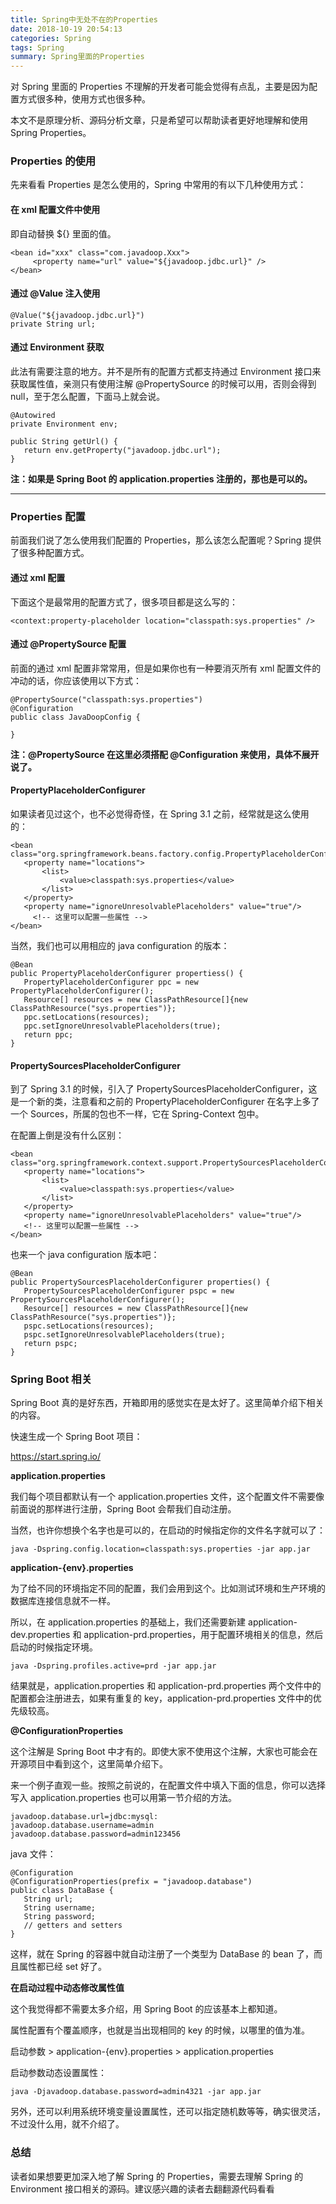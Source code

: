 ```yaml
---
title: Spring中无处不在的Properties
date: 2018-10-19 20:54:13
categories: Spring
tags: Spring
summary: Spring里面的Properties
---
```


对 Spring 里面的 Properties 不理解的开发者可能会觉得有点乱，主要是因为配置方式很多种，使用方式也很多种。

本文不是原理分析、源码分析文章，只是希望可以帮助读者更好地理解和使用 Spring Properties。


### Properties 的使用

先来看看 Properties 是怎么使用的，Spring 中常用的有以下几种使用方式：

#### 在 xml 配置文件中使用

即自动替换 ${} 里面的值。
```
<bean id="xxx" class="com.javadoop.Xxx">
     <property name="url" value="${javadoop.jdbc.url}" />
</bean>
```

#### 通过 @Value 注入使用
```
@Value("${javadoop.jdbc.url}")
private String url;
```

#### 通过 Environment 获取

此法有需要注意的地方。并不是所有的配置方式都支持通过 Environment 接口来获取属性值，亲测只有使用注解 @PropertySource 的时候可以用，否则会得到 null，至于怎么配置，下面马上就会说。

```
@Autowired
private Environment env;

public String getUrl() {
   return env.getProperty("javadoop.jdbc.url");
}
```

**注：如果是 Spring Boot 的 application.properties 注册的，那也是可以的。**

---

### Properties 配置

前面我们说了怎么使用我们配置的 Properties，那么该怎么配置呢？Spring 提供了很多种配置方式。

#### 通过 xml 配置

下面这个是最常用的配置方式了，很多项目都是这么写的：
```
<context:property-placeholder location="classpath:sys.properties" />
```

#### 通过 @PropertySource 配置

前面的通过 xml 配置非常常用，但是如果你也有一种要消灭所有 xml 配置文件的冲动的话，你应该使用以下方式：
```
@PropertySource("classpath:sys.properties")
@Configuration
public class JavaDoopConfig {

}
```

**注：@PropertySource 在这里必须搭配 @Configuration 来使用，具体不展开说了。**


#### PropertyPlaceholderConfigurer

如果读者见过这个，也不必觉得奇怪，在 Spring 3.1 之前，经常就是这么使用的：
```
<bean class="org.springframework.beans.factory.config.PropertyPlaceholderConfigurer">
   <property name="locations">
       <list>
           <value>classpath:sys.properties</value>
       </list>
   </property>
   <property name="ignoreUnresolvablePlaceholders" value="true"/>
     <!-- 这里可以配置一些属性 -->
</bean>
```

当然，我们也可以用相应的 java configuration 的版本：
```
@Bean
public PropertyPlaceholderConfigurer propertiess() {
   PropertyPlaceholderConfigurer ppc = new PropertyPlaceholderConfigurer();
   Resource[] resources = new ClassPathResource[]{new ClassPathResource("sys.properties")};
   ppc.setLocations(resources);
   ppc.setIgnoreUnresolvablePlaceholders(true);
   return ppc;
}
```

#### PropertySourcesPlaceholderConfigurer

到了 Spring 3.1 的时候，引入了 PropertySourcesPlaceholderConfigurer，这是一个新的类，注意看和之前的 PropertyPlaceholderConfigurer 在名字上多了一个 Sources，所属的包也不一样，它在 Spring-Context 包中。

在配置上倒是没有什么区别：
```
<bean class="org.springframework.context.support.PropertySourcesPlaceholderConfigurer">
   <property name="locations">
       <list>
           <value>classpath:sys.properties</value>
       </list>
   </property>
   <property name="ignoreUnresolvablePlaceholders" value="true"/>
   <!-- 这里可以配置一些属性 -->
</bean>
```

也来一个 java configuration 版本吧：
```
@Bean
public PropertySourcesPlaceholderConfigurer properties() {
   PropertySourcesPlaceholderConfigurer pspc = new PropertySourcesPlaceholderConfigurer();
   Resource[] resources = new ClassPathResource[]{new ClassPathResource("sys.properties")};
   pspc.setLocations(resources);
   pspc.setIgnoreUnresolvablePlaceholders(true);
   return pspc;
}
```

### Spring Boot 相关

Spring Boot 真的是好东西，开箱即用的感觉实在是太好了。这里简单介绍下相关的内容。

快速生成一个 Spring Boot 项目：

https://start.spring.io/

**application.properties**

我们每个项目都默认有一个 application.properties 文件，这个配置文件不需要像前面说的那样进行注册，Spring Boot 会帮我们自动注册。

当然，也许你想换个名字也是可以的，在启动的时候指定你的文件名字就可以了：
```
java -Dspring.config.location=classpath:sys.properties -jar app.jar
```

**application-{env}.properties**

为了给不同的环境指定不同的配置，我们会用到这个。比如测试环境和生产环境的数据库连接信息就不一样。

所以，在 application.properties 的基础上，我们还需要新建 application-dev.properties 和 application-prd.properties，用于配置环境相关的信息，然后启动的时候指定环境。
```
java -Dspring.profiles.active=prd -jar app.jar
```

结果就是，application.properties 和 application-prd.properties 两个文件中的配置都会注册进去，如果有重复的 key，application-prd.properties 文件中的优先级较高。

**@ConfigurationProperties**

这个注解是 Spring Boot 中才有的。即使大家不使用这个注解，大家也可能会在开源项目中看到这个，这里简单介绍下。

来一个例子直观一些。按照之前说的，在配置文件中填入下面的信息，你可以选择写入 application.properties 也可以用第一节介绍的方法。
```
javadoop.database.url=jdbc:mysql:
javadoop.database.username=admin
javadoop.database.password=admin123456
```

java 文件：
```
@Configuration
@ConfigurationProperties(prefix = "javadoop.database")
public class DataBase {
   String url;
   String username;
   String password;
   // getters and setters
}
```

这样，就在 Spring 的容器中就自动注册了一个类型为 DataBase 的 bean 了，而且属性都已经 set 好了。

**在启动过程中动态修改属性值**

这个我觉得都不需要太多介绍，用 Spring Boot 的应该基本上都知道。

属性配置有个覆盖顺序，也就是当出现相同的 key 的时候，以哪里的值为准。

启动参数 > application-{env}.properties > application.properties

启动参数动态设置属性：
```
java -Djavadoop.database.password=admin4321 -jar app.jar
```

另外，还可以利用系统环境变量设置属性，还可以指定随机数等等，确实很灵活，不过没什么用，就不介绍了。

### 总结

读者如果想要更加深入地了解 Spring 的 Properties，需要去理解 Spring 的 Environment 接口相关的源码。建议感兴趣的读者去翻翻源代码看看
